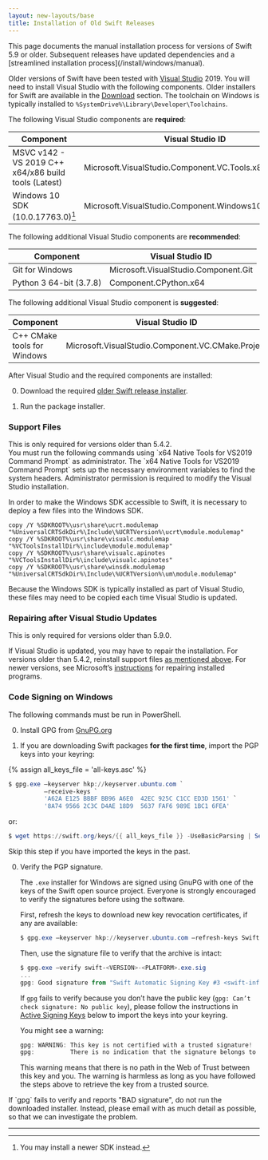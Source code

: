 ```yaml
---
layout: new-layouts/base
title: Installation of Old Swift Releases
---
```


<div class="warning" markdown="1">
This page documents the manual installation process for versions of Swift 5.9 or older. Subsequent releases have updated dependencies and a [streamlined installation process](/install/windows/manual).
</div>

Older versions of Swift have been tested with [Visual Studio](https://visualstudio.microsoft.com) 2019. You will need to install Visual Studio with the following components. Older installers for Swift are available in the [Download](/download/#:~:text=Older%20Releases) section. The toolchain on Windows is typically installed to `%SystemDrive%\Library\Developer\Toolchains`.

The following Visual Studio components are **required**:

| Component | Visual Studio ID |
|-----------|------------------|
| MSVC v142 - VS 2019 C++ x64/x86 build tools (Latest) | Microsoft.VisualStudio.Component.VC.Tools.x86.x64 |
| Windows 10 SDK (10.0.17763.0)[^2] | Microsoft.VisualStudio.Component.Windows10SDK.17763 |

[^2]: You may install a newer SDK instead.

The following additional Visual Studio components are **recommended**:

| Component | Visual Studio ID |
|-----------|------------------|
| Git for Windows | Microsoft.VisualStudio.Component.Git |
| Python 3 64-bit (3.7.8) | Component.CPython.x64 |

The following additional Visual Studio component is **suggested**:

| Component | Visual Studio ID |
|-----------|------------------|
| C++ CMake tools for Windows | Microsoft.VisualStudio.Component.VC.CMake.Project |

After Visual Studio and the required components are installed:

0. Download the required [older Swift release installer](/download/#:~:text=Older%20Releases).

0. Run the package installer.

### Support Files

<div class="info" markdown="1">
This is only required for versions older than 5.4.2.
</div>

<div class="warning" markdown="1">
You must run the following commands using `x64 Native Tools for VS2019 Command Prompt` as administrator.
The `x64 Native Tools for VS2019 Command Prompt` sets up the necessary environment variables to find the system headers.
Administrator permission is required to modify the Visual Studio installation.
</div>

In order to make the Windows SDK accessible to Swift, it is necessary to deploy a few files into the Windows SDK.

~~~ batch
copy /Y %SDKROOT%\usr\share\ucrt.modulemap "%UniversalCRTSdkDir%\Include\%UCRTVersion%\ucrt\module.modulemap"
copy /Y %SDKROOT%\usr\share\visualc.modulemap "%VCToolsInstallDir%\include\module.modulemap"
copy /Y %SDKROOT%\usr\share\visualc.apinotes "%VCToolsInstallDir%\include\visualc.apinotes"
copy /Y %SDKROOT%\usr\share\winsdk.modulemap "%UniversalCRTSdkDir%\Include\%UCRTVersion%\um\module.modulemap"
~~~

Because the Windows SDK is typically installed as part of Visual Studio, these files may need to be copied each time Visual Studio is updated.

### Repairing after Visual Studio Updates

<div class="info" markdown="1">
This is only required for versions older than 5.9.0.
</div>

If Visual Studio is updated, you may have to repair the installation. For versions older than 5.4.2, reinstall support files [as mentioned above](#support-files). For newer versions, see Microsoft’s [instructions](https://support.microsoft.com/windows/repair-apps-and-programs-in-windows-10-e90eefe4-d0a2-7c1b-dd59-949a9030f317) for repairing installed programs.

### Code Signing on Windows

<div class="warning" markdown="1">
The following commands must be run in PowerShell.
</div>

0. Install GPG from [GnuPG.org](https://gnupg.org/download/index.html)

0. If you are downloading Swift packages **for the first time**, import the PGP keys into your keyring:

{% assign all_keys_file = 'all-keys.asc' %}

   ~~~ powershell
   $ gpg.exe —keyserver hkp://keyserver.ubuntu.com `
             —receive-keys `
             'A62A E125 BBBF BB96 A6E0  42EC 925C C1CC ED3D 1561' `
             '8A74 9566 2C3C D4AE 18D9  5637 FAF6 989E 1BC1 6FEA'
   ~~~

   or:

   ~~~ powershell
   $ wget https://swift.org/keys/{{ all_keys_file }} -UseBasicParsing | Select-Object -Expand Content | gpg.exe —import -
   ~~~

   Skip this step if you have imported the keys in the past.

0. Verify the PGP signature.

   The `.exe` installer for Windows are signed using GnuPG with one of the keys of the Swift open source project. Everyone is strongly encouraged to verify the signatures before using the software.

   First, refresh the keys to download new key revocation certificates, if any are available:

   ~~~ powershell
   $ gpg.exe —keyserver hkp://keyserver.ubuntu.com —refresh-keys Swift
   ~~~

   Then, use the signature file to verify that the archive is intact:

   ~~~ powershell
   $ gpg.exe —verify swift-<VERSION>-<PLATFORM>.exe.sig
   ...
   gpg: Good signature from "Swift Automatic Signing Key #3 <swift-infrastructure@swift.org>"
   ~~~

   If `gpg` fails to verify because you don’t have the public key (`gpg: Can’t check signature: No public key`), please follow the instructions in [Active Signing Keys](#active-signing-keys) below to import the keys into your keyring.

   You might see a warning:

   ~~~ powershell
   gpg: WARNING: This key is not certified with a trusted signature!
   gpg:          There is no indication that the signature belongs to the owner.
   ~~~

   This warning means that there is no path in the Web of Trust between this key and you. The warning is harmless as long as you have followed the steps above to retrieve the key from a trusted source.

<div class="warning" markdown="1">
  If `gpg` fails to verify and reports "BAD signature", do not run the downloaded installer. Instead, please email <swift-infrastructure@forums.swift.org> with as much detail as possible, so that we can investigate the problem.
</div>

<hr>
